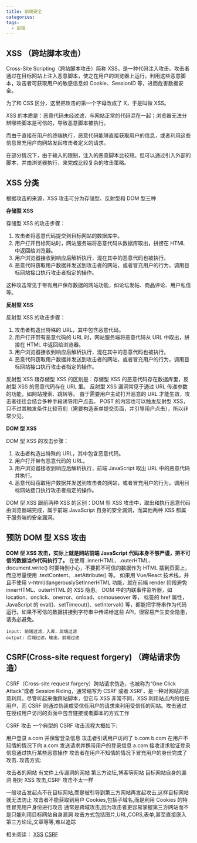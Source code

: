 ```yaml
---
title: 前端安全
categories:
tags:
  - 前端
---
```


## XSS （跨站脚本攻击）

Cross-Site Scripting（跨站脚本攻击）简称 XSS，是一种代码注入攻击。攻击者通过在目标网站上注入恶意脚本，使之在用户的浏览器上运行。利用这些恶意脚本，攻击者可获取用户的敏感信息如 Cookie、SessionID 等，进而危害数据安全。

为了和 CSS 区分，这里把攻击的第一个字母改成了 X，于是叫做 XSS。

XSS 的本质是：恶意代码未经过滤，与网站正常的代码混在一起；浏览器无法分辨哪些脚本是可信的，导致恶意脚本被执行。

而由于直接在用户的终端执行，恶意代码能够直接获取用户的信息，或者利用这些信息冒充用户向网站发起攻击者定义的请求。

在部分情况下，由于输入的限制，注入的恶意脚本比较短。但可以通过引入外部的脚本，并由浏览器执行，来完成比较复杂的攻击策略。

## XSS 分类

根据攻击的来源，XSS 攻击可分为存储型、反射型和 DOM 型三种

**存储型 XSS**

存储型 XSS 的攻击步骤：

1. 攻击者将恶意代码提交到目标网站的数据库中。
2. 用户打开目标网站时，网站服务端将恶意代码从数据库取出，拼接在 HTML 中返回给浏览器。
3. 用户浏览器接收到响应后解析执行，混在其中的恶意代码也被执行。
4. 恶意代码窃取用户数据并发送到攻击者的网站，或者冒充用户的行为，调用目标网站接口执行攻击者指定的操作。

这种攻击常见于带有用户保存数据的网站功能，如论坛发帖、商品评论、用户私信等。

**反射型 XSS**

反射型 XSS 的攻击步骤：

1. 攻击者构造出特殊的 URL，其中包含恶意代码。
2. 用户打开带有恶意代码的 URL 时，网站服务端将恶意代码从 URL 中取出，拼接在 HTML 中返回给浏览器。
3. 用户浏览器接收到响应后解析执行，混在其中的恶意代码也被执行。
4. 恶意代码窃取用户数据并发送到攻击者的网站，或者冒充用户的行为，调用目标网站接口执行攻击者指定的操作。

反射型 XSS 跟存储型 XSS 的区别是：存储型 XSS 的恶意代码存在数据库里，反射型 XSS 的恶意代码存在 URL 里。
反射型 XSS 漏洞常见于通过 URL 传递参数的功能，如网站搜索、跳转等。
由于需要用户主动打开恶意的 URL 才能生效，攻击者往往会结合多种手段诱导用户点击。
POST 的内容也可以触发反射型 XSS，只不过其触发条件比较苛刻（需要构造表单提交页面，并引导用户点击），所以非常少见。

**DOM 型 XSS**

DOM 型 XSS 的攻击步骤：

1. 攻击者构造出特殊的 URL，其中包含恶意代码。
2. 用户打开带有恶意代码的 URL。
3. 用户浏览器接收到响应后解析执行，前端 JavaScript 取出 URL 中的恶意代码并执行。
4. 恶意代码窃取用户数据并发送到攻击者的网站，或者冒充用户的行为，调用目标网站接口执行攻击者指定的操作。

DOM 型 XSS 跟前两种 XSS 的区别：DOM 型 XSS 攻击中，取出和执行恶意代码由浏览器端完成，属于前端 JavaScript 自身的安全漏洞，而其他两种 XSS 都属于服务端的安全漏洞。

## 预防 DOM 型 XSS 攻击

**DOM 型 XSS 攻击，实际上就是网站前端 JavaScript 代码本身不够严谨，把不可信的数据当作代码执行了。**
在使用 .innerHTML、.outerHTML、document.write() 时要特别小心，不要把不可信的数据作为 HTML 插到页面上，而应尽量使用 .textContent、.setAttribute() 等。
如果用 Vue/React 技术栈，并且不使用 v-html/dangerouslySetInnerHTML 功能，就在前端 render 阶段避免 innerHTML、outerHTML 的 XSS 隐患。
DOM 中的内联事件监听器，如 location、onclick、onerror、onload、onmouseover 等，<a> 标签的 href 属性，JavaScript 的 eval()、setTimeout()、setInterval() 等，都能把字符串作为代码运行。如果不可信的数据拼接到字符串中传递给这些 API，很容易产生安全隐患，请务必避免。

```
input: 前端过滤，入库，后端过滤
output: 后端过滤，输出，前端过滤
```

## CSRF(Cross-site request forgery) （跨站请求伪造）

CSRF（Cross-site request forgery）跨站请求伪造，也被称为“One Click Attack”或者 Session Riding，通常缩写为 CSRF 或者 XSRF，是一种对网站的恶意利用。尽管听起来像跨站脚本，但它与 XSS 非常不同，XSS 利用站点内的信任用户，而 CSRF 则通过伪装成受信任用户的请求来利用受信任的网站。攻击通过在授权用户访问的页面中包含链接或者脚本的方式工作

CSRF 攻击
一个典型的 CSRF 攻击流程大概如下:

用户登录 a.com 并保留登录信息
攻击者引诱用户访问了 b.com
b.com 在用户不知情的情况下向 a.com 发送请求并携带用户的登录信息
a.com 接收请求验证登录信息通过执行某些恶意操作
攻击者在用户不知情的情况下冒充用户的身份完成了攻击.
攻击方式:

攻击者的网站
有文件上传漏洞的网站
第三方论坛,博客等网站
目标网站自身的漏洞
相对 XSS 攻击,CSRF 攻击不太一样

一般攻击发起点不在目标网站,而是被引导到第三方网站再发起攻击,这样目标网站就无法防止
攻击者不能获取到用户 Cookies,包括子域名,而是利用 Cookies 的特性冒充用户身份进行攻击
通常是跨域攻击,因为攻击者更容易掌握第三方网站而不是只能利用目标网站自身漏洞
攻击方式包括图片,URL,CORS,表单,甚至直接嵌入第三方论坛,文章等等,难以追踪

相关阅读：
[XSS](https://juejin.im/post/5bad9140e51d450e935c6d64)
[CSRF](https://lequ7.com/2019/08/06/javascript/qian-duan-an-quan-xi-lie-CSRF-pian/)
